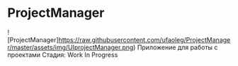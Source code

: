 # ProjectManager
![ProjectManager]https://raw.githubusercontent.com/ufaoleg/ProjectManager/master/assets/img/UIprojectManager.png)
Приложение для работы с проектами
Стадия: Work In Progress
